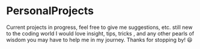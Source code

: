 # PersonalProjects

Current projects in progress, feel free to give me suggestions, etc. 
still new to the coding world I would love insight, tips, tricks , and any other pearls of wisdom you may have to help me in my journey.
Thanks for stopping by! 😃
